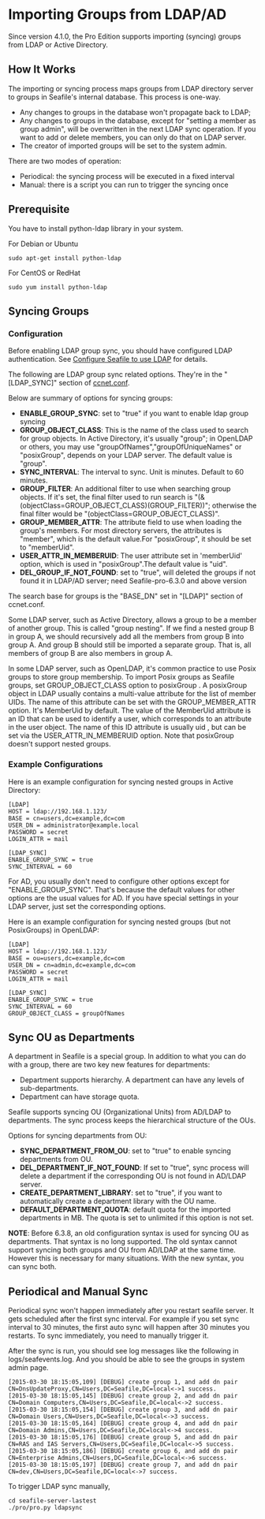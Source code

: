 # Importing Groups from LDAP/AD

Since version 4.1.0, the Pro Edition supports importing (syncing) groups from LDAP or Active Directory.

## How It Works

The importing or syncing process maps groups from LDAP directory server to groups in Seafile's internal database. This process is one-way.

* Any changes to groups in the database won't propagate back to LDAP;
* Any changes to groups in the database, except for "setting a member as group admin", will be overwritten in the next LDAP sync operation. If you want to add or delete members, you can only do that on LDAP server.
* The creator of imported groups will be set to the system admin.

There are two modes of operation:

* Periodical: the syncing process will be executed in a fixed interval
* Manual: there is a script you can run to trigger the syncing once

## Prerequisite

You have to install python-ldap library in your system.

For Debian or Ubuntu

```
sudo apt-get install python-ldap
```

For CentOS or RedHat

```
sudo yum install python-ldap
```

## Syncing Groups

### Configuration

Before enabling LDAP group sync, you should have configured LDAP authentication. See [Configure Seafile to use LDAP](using_ldap.md) for details.

The following are LDAP group sync related options. They're in the "[LDAP_SYNC]" section of [ccnet.conf](../config/ccnet-conf.md).

Below are summary of options for syncing groups:
* **ENABLE_GROUP_SYNC**: set to "true" if you want to enable ldap group syncing
* **GROUP_OBJECT_CLASS**: This is the name of the class used to search for group objects. In Active Directory, it's usually "group"; in OpenLDAP or others, you may use "groupOfNames","groupOfUniqueNames" or "posixGroup", depends on your LDAP server. The default value is "group".
* **SYNC_INTERVAL**: The interval to sync. Unit is minutes. Default to 60 minutes.
* **GROUP_FILTER**: An additional filter to use when searching group objects. If it's set, the final filter used to run search is "(&(objectClass=GROUP_OBJECT_CLASS)(GROUP_FILTER))"; otherwise the final filter would be "(objectClass=GROUP_OBJECT_CLASS)".
* **GROUP_MEMBER_ATTR**: The attribute field to use when loading the group's members. For most directory servers, the attributes is "member", which is the default value.For "posixGroup", it should be set to "memberUid".
* **USER_ATTR_IN_MEMBERUID**: The user attribute set in 'memberUid' option, which is used in "posixGroup".The default value is "uid".
* **DEL_GROUP_IF_NOT_FOUND**: set to "true", will deleted the groups if not found it in LDAP/AD server; need Seafile-pro-6.3.0 and above version

The search base for groups is the "BASE_DN" set in "[LDAP]" section of ccnet.conf.

Some LDAP server, such as Active Directory, allows a group to be a member of another group. This is called "group nesting". If we find a nested group B in group A, we should recursively add all the members from group B into group A. And group B should still be imported a separate group. That is, all members of group B are also members in group A.

In some LDAP server, such as OpenLDAP, it's common practice to use Posix groups to store group membership. To import Posix groups as Seafile groups, set GROUP_OBJECT_CLASS option to posixGroup . A posixGroup  object in LDAP usually contains a multi-value attribute for the list of member UIDs. The name of this attribute can be set with the GROUP_MEMBER_ATTR option. It's MemberUid  by default. The value of the MemberUid  attribute is an ID that can be used to identify a user, which corresponds to an attribute in the user object. The name of this ID attribute is usually uid , but can be set via the USER_ATTR_IN_MEMBERUID option. Note that posixGroup  doesn't support nested groups.

### Example Configurations

Here is an example configuration for syncing nested groups in Active Directory:

```
[LDAP]
HOST = ldap://192.168.1.123/
BASE = cn=users,dc=example,dc=com
USER_DN = administrator@example.local
PASSWORD = secret
LOGIN_ATTR = mail

[LDAP_SYNC]
ENABLE_GROUP_SYNC = true
SYNC_INTERVAL = 60
```

For AD, you usually don't need to configure other options except for "ENABLE_GROUP_SYNC". That's because the default values for other options are the usual values for AD. If you have special settings in your LDAP server, just set the corresponding options.

Here is an example configuration for syncing nested groups (but not PosixGroups) in OpenLDAP:

```
[LDAP]
HOST = ldap://192.168.1.123/
BASE = ou=users,dc=example,dc=com
USER_DN = cn=admin,dc=example,dc=com
PASSWORD = secret
LOGIN_ATTR = mail

[LDAP_SYNC]
ENABLE_GROUP_SYNC = true
SYNC_INTERVAL = 60
GROUP_OBJECT_CLASS = groupOfNames
```

## Sync OU as Departments

A department in Seafile is a special group. In addition to what you can do with a group, there are two key new features for departments:
* Department supports hierarchy. A department can have any levels of sub-departments.
* Department can have storage quota.

Seafile supports syncing OU (Organizational Units) from AD/LDAP to departments. The sync process keeps the hierarchical structure of the OUs.

Options for syncing departments from OU:
* **SYNC_DEPARTMENT_FROM_OU**: set to "true" to enable syncing departments from OU.
* **DEL_DEPARTMENT_IF_NOT_FOUND**: If set to "true", sync process will delete a department if the corresponding OU is not found in AD/LDAP server.
* **CREATE_DEPARTMENT_LIBRARY**: set to "true", if you want to automatically create a department library with the OU name.
* **DEFAULT_DEPARTMENT_QUOTA**: default quota for the imported departments in MB. The quota is set to unlimited if this option is not set.

**NOTE**: Before 6.3.8, an old configuration syntax is used for syncing OU as departments. That syntax is no long supported. The old syntax cannot support syncing both groups and OU from AD/LDAP at the same time. However this is necessary for many situations. With the new syntax, you can sync both.

## Periodical and Manual Sync

Periodical sync won't happen immediately after you restart seafile server. It gets scheduled after the first sync interval. For example if you set sync interval to 30 minutes, the first auto sync will happen after 30 minutes you restarts. To sync immediately, you need to manually trigger it.

After the sync is run, you should see log messages like the following in logs/seafevents.log. And you should be able to see the groups in system admin page.

```
[2015-03-30 18:15:05,109] [DEBUG] create group 1, and add dn pair CN=DnsUpdateProxy,CN=Users,DC=Seafile,DC=local<->1 success.
[2015-03-30 18:15:05,145] [DEBUG] create group 2, and add dn pair CN=Domain Computers,CN=Users,DC=Seafile,DC=local<->2 success.
[2015-03-30 18:15:05,154] [DEBUG] create group 3, and add dn pair CN=Domain Users,CN=Users,DC=Seafile,DC=local<->3 success.
[2015-03-30 18:15:05,164] [DEBUG] create group 4, and add dn pair CN=Domain Admins,CN=Users,DC=Seafile,DC=local<->4 success.
[2015-03-30 18:15:05,176] [DEBUG] create group 5, and add dn pair CN=RAS and IAS Servers,CN=Users,DC=Seafile,DC=local<->5 success.
[2015-03-30 18:15:05,186] [DEBUG] create group 6, and add dn pair CN=Enterprise Admins,CN=Users,DC=Seafile,DC=local<->6 success.
[2015-03-30 18:15:05,197] [DEBUG] create group 7, and add dn pair CN=dev,CN=Users,DC=Seafile,DC=local<->7 success.
```

To trigger LDAP sync manually,

```
cd seafile-server-lastest
./pro/pro.py ldapsync
```
